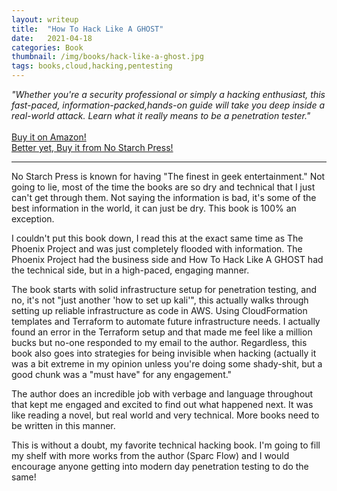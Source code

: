 ```yaml
---
layout: writeup
title:  "How To Hack Like A GHOST"
date:   2021-04-18
categories: Book
thumbnail: /img/books/hack-like-a-ghost.jpg
tags: books,cloud,hacking,pentesting
---
```

 *"Whether you're a security professional or simply a hacking enthusiast, this fast-paced, information-packed,hands-on guide will take you deep inside a real-world attack. Learn what it really means to be a penetration tester."* <br><br>
 [Buy it on Amazon!](https://www.amazon.com/Hack-Like-Ghost-Sparc-Flow/dp/1718501269/)<br>
 [Better yet, Buy it from No Starch Press!](https://nostarch.com/how-hack-ghost)
 
---

No Starch Press is known for having "The finest in geek entertainment." Not going to lie, most of the time the books are so dry and technical that I just can't get through them. Not saying the information is bad, it's some of the best information in the world, it can just be dry. This book is 100% an exception.

I couldn't put this book down, I read this at the exact same time as The Phoenix Project and was just completely flooded with information. The Phoenix Project had the business side and How To Hack Like A GHOST had the technical side, but in a high-paced, engaging manner.

The book starts with solid infrastructure setup for penetration testing, and no, it's not "just another 'how to set up kali'", this actually walks through setting up reliable infrastructure as code in AWS. Using CloudFormation templates and Terraform to automate future infrastructure needs. I actually found an error in the Terraform setup and that made me feel like a million bucks but no-one responded to my email to the author. Regardless, this book also goes into strategies for being invisible when hacking (actually it was a bit extreme in my opinion unless you're doing some shady-shit, but a good chunk was a "must have" for any engagement."

The author does an incredible job with verbage and language throughout that kept me engaged and excited to find out what happened next. It was like reading a novel, but real world and very technical. More books need to be written in this manner.

This is without a doubt, my favorite technical hacking book. I'm going to fill my shelf with more works from the author (Sparc Flow) and I would encourage anyone getting into modern day penetration testing to do the same!

